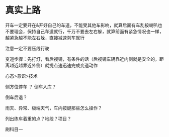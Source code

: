 # 真实上路


开车一定要开在&开好自己的车道，不能受其他车影响，就算后面有车乱按喇叭也不要理会，保持自己车道就行，千万不要去左右躲，就算前面有紧急情况也一样，越紧急越不能左右躲，直接减速刹车就行

注意一定不要压线行驶

变道步骤：先打灯，看后视镜，有条件的话（后视镜车辆靠近内侧就是安全的，距离越近越靠近外侧）就提点速迅速完成变道动作

心态>意识>技术

侧方位停车 ？ 倒车入库？

倒车后退？

雨天、异常、极端天气，车内按键那些怎么操作？

列出练车着重的点？地段？项目？

刷科目一

